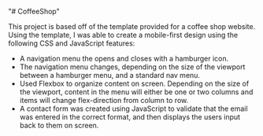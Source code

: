 "# CoffeeShop" 

This project is based off of the template provided for a coffee shop website. Using the template, I was able to create a mobile-first design using the following CSS and JavaScript features:
- A navigation menu the opens and closes with a hamburger icon.
- The navigation menu changes, depending on the size of the viewport between a hamburger menu, and a standard nav menu.
- Used Flexbox to organize content on screen. Depending on the size of the viewport, content in the menu will either be one or two columns and items will change flex-direction from column to row.
- A contact form was created using JavaScript to validate that the email was entered in the correct format, and then displays the users input back to them on screen.
